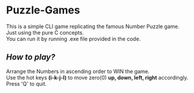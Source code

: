 # Puzzle-Games
This is a simple CLI game replicating the famous Number Puzzle game.<br>
Just using the pure C concepts.<br>
You can run it by running .exe file provided in the code.
<h2><i>How to play?</i></h2>
Arrange the Numbers in ascending order to WIN the game.<br>
Use the hot keys <b>(i-k-j-l)</b> to move zero(0) <b>up, down, left, right</b> accordingly.<br>
Press 'Q' to quit.
